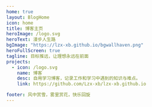 ```yaml
---
home: true
layout: BlogHome
icon: home
title: 博客主页
heroImage: /logo.svg
heroText: 漫步人生路
bgImage: "https://lzx-xb.github.io/bgwallhaven.png"
heroFullScreen: true
tagline: 目标推远，让理想永远在前面
projects:
  - icon: /logo.svg
    name: 博客
    desc: 自用学习博客，记录工作和学习中遇到的知识与难点。
    link: https://github.com/Lzx-xb/lzx-xb.github.io

footer: 风中赏雪，雾里赏花，快乐回旋
---
```


